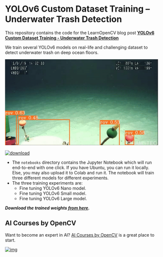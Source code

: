 # YOLOv6 Custom Dataset Training – Underwater Trash Detection

This repository contains the code for the LearnOpenCV blog post **[YOLOv6 Custom Dataset Training - Underwater Trash Detection](https://learnopencv.com/yolov6-custom-dataset-training/)**

We train several YOLOv6 models on real-life and challenging dataset to detect underwater trash on deep ocean floors.

[![img](media/yolov6-custom-dataset-training-validation.gif)](https://github.com/sovit-123/learnopencv/blob/master/Fine-Tuning-YOLOv7/media/pothole-gif-1.gif)

[<img src="https://learnopencv.com/wp-content/uploads/2022/07/download-button-e1657285155454.png" alt="download" width="200">](https://www.dropbox.com/scl/fo/ppvl9zhiip2oy81b84yzi/h?dl=1&rlkey=wsmw1604zqdcvg8z05pfr2ohd)

- The `notebooks` directory contains the Jupyter Notebook which will run end-to-end with one click. If you have Ubuntu, you can run it locally. Else, you may also upload it to Colab and run it. The notebook will train three different models for different experiments.
- The three training experiments are:
  - Fine tuning YOLOv6 Nano model.
  - Fine tuning YOLOv6 Small model.
  - Fine tuning YOLOv6 Large model.

***Download the trained weights [from here](https://www.dropbox.com/scl/fo/el30dlgk1xufe6lu9eu7b/h?dl=1&rlkey=qqnfl70pov5lywdm6stftx1xw).***

## AI Courses by OpenCV

Want to become an expert in AI? [AI Courses by OpenCV](https://opencv.org/courses/) is a great place to start.

[![img](https://learnopencv.com/wp-content/uploads/2023/01/AI-Courses-By-OpenCV-Github.png)](https://opencv.org/courses/)
